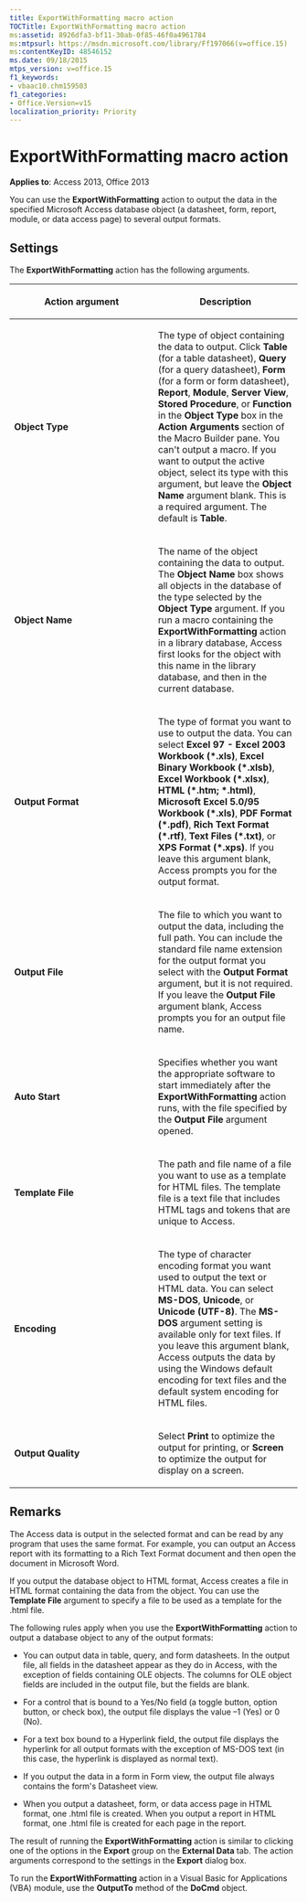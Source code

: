 ```yaml
---
title: ExportWithFormatting macro action
TOCTitle: ExportWithFormatting macro action
ms:assetid: 8926dfa3-bf11-30ab-0f85-46f0a4961784
ms:mtpsurl: https://msdn.microsoft.com/library/Ff197066(v=office.15)
ms:contentKeyID: 48546152
ms.date: 09/18/2015
mtps_version: v=office.15
f1_keywords:
- vbaac10.chm159503
f1_categories:
- Office.Version=v15
localization_priority: Priority
---
```


# ExportWithFormatting macro action


**Applies to**: Access 2013, Office 2013

You can use the **ExportWithFormatting** action to output the data in the specified Microsoft Access database object (a datasheet, form, report, module, or data access page) to several output formats.

## Settings

The **ExportWithFormatting** action has the following arguments.

<table>
<colgroup>
<col style="width: 50%" />
<col style="width: 50%" />
</colgroup>
<thead>
<tr class="header">
<th><p>Action argument</p></th>
<th><p>Description</p></th>
</tr>
</thead>
<tbody>
<tr class="odd">
<td><p><strong>Object Type</strong></p></td>
<td><p>The type of object containing the data to output. Click <strong>Table</strong> (for a table datasheet), <strong>Query</strong> (for a query datasheet), <strong>Form</strong> (for a form or form datasheet), <strong>Report</strong>, <strong>Module</strong>, <strong>Server View</strong>, <strong>Stored Procedure</strong>, or <strong>Function</strong> in the <strong>Object Type</strong> box in the <strong>Action Arguments</strong> section of the Macro Builder pane. You can't output a macro. If you want to output the active object, select its type with this argument, but leave the <strong>Object Name</strong> argument blank. This is a required argument. The default is <strong>Table</strong>.</p></td>
</tr>
<tr class="even">
<td><p><strong>Object Name</strong></p></td>
<td><p>The name of the object containing the data to output. The <strong>Object Name</strong> box shows all objects in the database of the type selected by the <strong>Object Type</strong> argument. If you run a macro containing the <strong>ExportWithFormatting</strong> action in a library database, Access first looks for the object with this name in the library database, and then in the current database.</p></td>
</tr>
<tr class="odd">
<td><p><strong>Output Format</strong></p></td>
<td><p>The type of format you want to use to output the data. You can select <strong>Excel 97 - Excel 2003 Workbook (*.xls)</strong>, <strong>Excel Binary Workbook (*.xlsb)</strong>, <strong>Excel Workbook (*.xlsx)</strong>, <strong>HTML (*.htm; *.html)</strong>, <strong>Microsoft Excel 5.0/95 Workbook (*.xls)</strong>, <strong>PDF Format (*.pdf)</strong>, <strong>Rich Text Format (*.rtf)</strong>, <strong>Text Files (*.txt)</strong>, or <strong>XPS Format (*.xps)</strong>. If you leave this argument blank, Access prompts you for the output format.</p></td>
</tr>
<tr class="even">
<td><p><strong>Output File</strong></p></td>
<td><p>The file to which you want to output the data, including the full path. You can include the standard file name extension for the output format you select with the <strong>Output Format</strong> argument, but it is not required. If you leave the <strong>Output File</strong> argument blank, Access prompts you for an output file name.</p></td>
</tr>
<tr class="odd">
<td><p><strong>Auto Start</strong></p></td>
<td><p>Specifies whether you want the appropriate software to start immediately after the <strong>ExportWithFormatting</strong> action runs, with the file specified by the <strong>Output File</strong> argument opened.</p></td>
</tr>
<tr class="even">
<td><p><strong>Template File</strong></p></td>
<td><p>The path and file name of a file you want to use as a template for HTML files. The template file is a text file that includes HTML tags and tokens that are unique to Access.</p></td>
</tr>
<tr class="odd">
<td><p><strong>Encoding</strong></p></td>
<td><p>The type of character encoding format you want used to output the text or HTML data. You can select <strong>MS-DOS</strong>, <strong>Unicode</strong>, or <strong>Unicode (UTF-8)</strong>. The <strong>MS-DOS</strong> argument setting is available only for text files. If you leave this argument blank, Access outputs the data by using the Windows default encoding for text files and the default system encoding for HTML files.</p></td>
</tr>
<tr class="even">
<td><p><strong>Output Quality</strong></p></td>
<td><p>Select <strong>Print</strong> to optimize the output for printing, or <strong>Screen</strong> to optimize the output for display on a screen.</p></td>
</tr>
</tbody>
</table>


## Remarks

The Access data is output in the selected format and can be read by any program that uses the same format. For example, you can output an Access report with its formatting to a Rich Text Format document and then open the document in Microsoft Word.

If you output the database object to HTML format, Access creates a file in HTML format containing the data from the object. You can use the **Template File** argument to specify a file to be used as a template for the .html file.

The following rules apply when you use the **ExportWithFormatting** action to output a database object to any of the output formats:

  - You can output data in table, query, and form datasheets. In the output file, all fields in the datasheet appear as they do in Access, with the exception of fields containing OLE objects. The columns for OLE object fields are included in the output file, but the fields are blank.

  - For a control that is bound to a Yes/No field (a toggle button, option button, or check box), the output file displays the value –1 (Yes) or 0 (No).

  - For a text box bound to a Hyperlink field, the output file displays the hyperlink for all output formats with the exception of MS-DOS text (in this case, the hyperlink is displayed as normal text).

  - If you output the data in a form in Form view, the output file always contains the form's Datasheet view.

  - When you output a datasheet, form, or data access page in HTML format, one .html file is created. When you output a report in HTML format, one .html file is created for each page in the report.

The result of running the **ExportWithFormatting** action is similar to clicking one of the options in the **Export** group on the **External Data** tab. The action arguments correspond to the settings in the **Export** dialog box.

To run the **ExportWithFormatting** action in a Visual Basic for Applications (VBA) module, use the **OutputTo** method of the **DoCmd** object.

